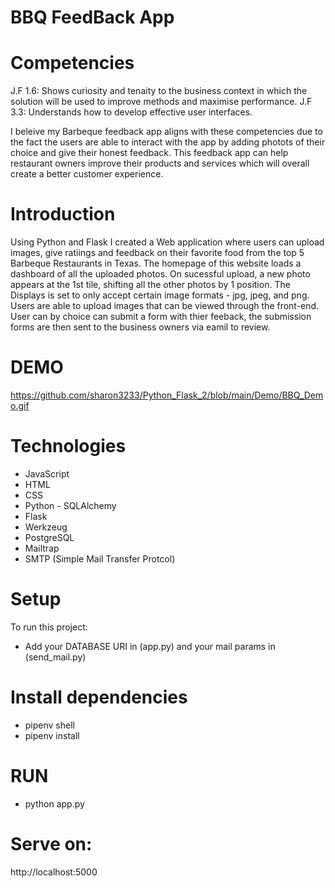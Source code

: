 # BBQ FeedBack App


# Competencies 
J.F 1.6: Shows curiosity and tenaity to the business context in which the solution will be used to improve methods and maximise performance. 
J.F 3.3: Understands how to develop effective user interfaces.

I beleive my Barbeque feedback app aligns with these competencies due to the fact the users are able to interact with the app by adding photots of their choice and give their honest feedback. This feedback app can help restaurant owners improve their products and services which will overall create a better customer experience. 

# Introduction
 Using Python and Flask I created a Web application where users can upload images, give ratiings and feedback on their favorite food from the top 5 Barbeque Restaurants in Texas.  The homepage of this website loads a dashboard of all the uploaded photos. On sucessful upload, a new photo appears at the 1st tile, shifting all the other photos by 1 position.  The Displays is set to only accept certain image formats - jpg, jpeg, and png. Users are able to upload images that can be viewed through the front-end. User can by choice can submit a form with thier feeback, the submission forms are then sent to the business owners via eamil to review. 

 # DEMO  
 https://github.com/sharon3233/Python_Flask_2/blob/main/Demo/BBQ_Demo.gif

 # Technologies 
 * JavaScript
 * HTML
 * CSS 
 * Python - SQLAlchemy
 * Flask
 * Werkzeug
 * PostgreSQL
 * Mailtrap
 * SMTP (Simple Mail Transfer Protcol) 

 # Setup 
 To run this project: 
 * Add your DATABASE URI in (app.py) and your mail params in (send_mail.py)
 # Install dependencies 
 * pipenv shell 
 * pipenv install 

 # RUN 
 * python app.py

 # Serve on:
http://localhost:5000


